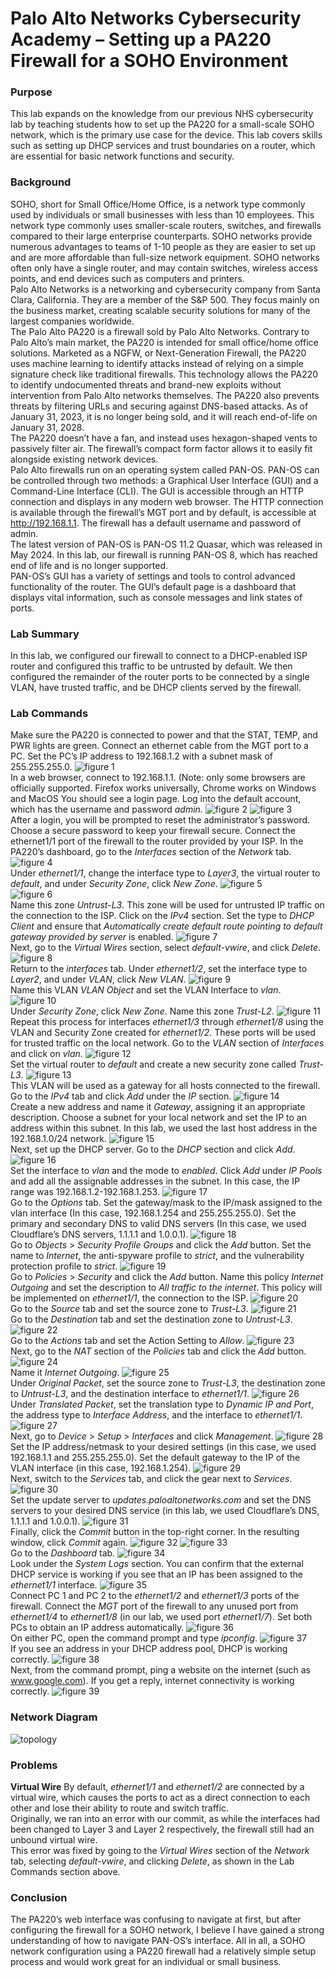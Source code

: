 # Palo Alto Networks Cybersecurity Academy – Setting up a PA220 Firewall for a SOHO Environment
### Purpose
This lab expands on the knowledge from our previous NHS cybersecurity lab by teaching students how to set up the PA220 for a small-scale SOHO network, which is the primary use case for the device. This lab covers skills such as setting up DHCP services and trust boundaries on a router, which are essential for basic network functions and security.
### Background
SOHO, short for Small Office/Home Office, is a network type commonly used by individuals or small businesses with less than 10 employees. This network type commonly uses smaller-scale routers, switches, and firewalls compared to their large enterprise counterparts. SOHO networks provide numerous advantages to teams of 1-10 people as they are easier to set up and are more affordable than full-size network equipment. SOHO networks often only have a single router, and may contain switches, wireless access points, and end devices such as computers and printers. <br>
Palo Alto Networks is a networking and cybersecurity company from Santa Clara, California. They are a member of the S&P 500. They focus mainly on the business market, creating scalable security solutions for many of the largest companies worldwide.<br>
The Palo Alto PA220 is a firewall sold by Palo Alto Networks. Contrary to Palo Alto’s main market, the PA220 is intended for small office/home office solutions. Marketed as a NGFW, or Next-Generation Firewall, the PA220 uses machine learning to identify attacks instead of relying on a simple signature check like traditional firewalls. This technology allows the PA220 to identify undocumented threats and brand-new exploits without intervention from Palo Alto networks themselves. The PA220 also prevents threats by filtering URLs and securing against DNS-based attacks. As of January 31, 2023, it is no longer being sold, and it will reach end-of-life on January 31, 2028. <br>
The PA220 doesn’t have a fan, and instead uses hexagon-shaped vents to passively filter air. The firewall’s compact form factor allows it to easily fit alongside existing network devices.<br>
Palo Alto firewalls run on an operating system called PAN-OS. PAN-OS can be controlled through two methods: a Graphical User Interface (GUI) and a Command-Line Interface (CLI). The GUI is accessible through an HTTP connection and displays in any modern web browser. The HTTP connection is available through the firewall’s MGT port and by default, is accessible at http://192.168.1.1. The firewall has a default username and password of admin.<br>
The latest version of PAN-OS is PAN-OS 11.2 Quasar, which was released in May 2024. In this lab, our firewall is running PAN-OS 8, which has reached end of life and is no longer supported.<br>
PAN-OS’s GUI has a variety of settings and tools to control advanced functionality of the router. The GUI’s default page is a dashboard that displays vital information, such as console messages and link states of ports.
### Lab Summary
In this lab, we configured our firewall to connect to a DHCP-enabled ISP router and configured this traffic to be untrusted by default. We then configured the remainder of the router ports to be connected by a single VLAN, have trusted traffic, and be DHCP clients served by the firewall.
### Lab Commands
Make sure the PA220 is connected to power and that the STAT, TEMP, and PWR lights are green. Connect an ethernet cable from the MGT port to a PC. Set the PC’s IP address to 192.168.1.2 with a subnet mask of 255.255.255.0.
![figure 1](images/figure1.png)<br>
In a web browser, connect to 192.168.1.1. (Note: only some browsers are officially supported. Firefox works universally, Chrome works on Windows and MacOS 
You should see a login page. Log into the default account, which has the username and password *admin*.
![figure 2](images/figure2.png)
![figure 3](images/figure3.png)<br>
After a login, you will be prompted to reset the administrator’s password. Choose a secure password to keep your firewall secure.
Connect the ethernet1/1 port of the firewall to the router provided by your ISP.
In the PA220’s dashboard, go to the *Interfaces* section of the *Network* tab.
![figure 4](images/figure4.png)<br>
Under *ethernet1/1*, change the interface type to *Layer3*, the virtual router to *default*, and under *Security Zone*, click *New Zone*.
![figure 5](images/figure5.png)<br>
![figure 6](images/figure6.png)<br>
Name this zone *Untrust-L3*. This zone will be used for untrusted IP traffic on the connection to the ISP.
Click on the *IPv4* section. Set the type to *DHCP Client* and ensure that *Automatically create default route pointing to default gateway provided by server* is enabled.
![figure 7](images/figure7.png)<br>
Next, go to the *Virtual Wires* section, select *default-vwire*, and click *Delete*.
![figure 8](images/figure8.png)<br>
Return to the *interfaces* tab. Under *ethernet1/2*, set the interface type to *Layer2*, and under *VLAN*, click *New VLAN*.
![figure 9](images/figure9.png)<br>
Name this VLAN *VLAN Object* and set the VLAN Interface to *vlan*.
![figure 10](images/figure10.png)<br>
Under *Security Zone*, click *New Zone*. Name this zone *Trust-L2*.
![figure 11](images/figure11.png)<br>
Repeat this process for interfaces *ethernet1/3* through *ethernet1/8* using the VLAN and Security Zone created for *ethernet1/2*. These ports will be used for trusted traffic on the local network.
Go to the *VLAN* section of *Interfaces* and click on *vlan*.
![figure 12](images/figure12.png)<br>
Set the virtual router to *default* and create a new security zone called *Trust-L3*. 
![figure 13](images/figure13.png)<br>
This VLAN will be used as a gateway for all hosts connected to the firewall. Go to the *IPv4* tab and click *Add* under the *IP* section.
![figure 14](images/figure14.png)<br>
Create a new address and name it *Gateway*, assigning it an appropriate description. Choose a subnet for your local network and set the IP to an address within this subnet. In this lab, we used the last host address in the 192.168.1.0/24 network.
![figure 15](images/figure15.png)<br>
Next, set up the DHCP server. Go to the *DHCP* section and click *Add*.
![figure 16](images/figure16.png)<br>
Set the interface to *vlan* and the mode to *enabled*. Click *Add* under *IP Pools* and add all the assignable addresses in the subnet. In this case, the IP range was 192.168.1.2-192.168.1.253.
![figure 17](images/figure17.png)<br>
Go to the *Options* tab. Set the gateway/mask to the IP/mask assigned to the vlan interface (In this case, 192.168.1.254 and 255.255.255.0). Set the primary and secondary DNS to valid DNS servers (In this case, we used Cloudflare’s DNS servers, 1.1.1.1 and 1.0.0.1).
![figure 18](images/figure18.png)<br>
Go to *Objects* > *Security Profile Groups* and click the *Add* button. Set the name to *Internet*, the anti-spyware profile to *strict*, and the vulnerability protection profile to *strict*.
![figure 19](images/figure19.png)<br>
Go to *Policies* > *Security* and click the *Add* button. Name this policy *Internet Outgoing* and set the description to *All traffic to the internet*. This policy will be implemented on *ethernet1/1*, the connection to the ISP.
![figure 20](images/figure20.png)<br>
Go to the *Source* tab and set the source zone to *Trust-L3*. 
![figure 21](images/figure21.png)<br>
Go to the *Destination* tab and set the destination zone to *Untrust-L3*. 
![figure 22](images/figure22.png)<br>
Go to the *Actions* tab and set the Action Setting to *Allow*.
![figure 23](images/figure23.png)<br>
Next, go to the *NAT* section of the *Policies* tab and click the *Add* button. 
![figure 24](images/figure24.png)<br>
Name it *Internet Outgoing*.
![figure 25](images/figure25.png)<br>
Under *Original Packet*, set the source zone to *Trust-L3*, the destination zone to *Untrust-L3*, and the destination interface to *ethernet1/1*.
![figure 26](images/figure26.png)<br>
Under *Translated Packet*, set the translation type to *Dynamic IP and Port*, the address type to *Interface Address*, and the interface to *ethernet1/1*.
![figure 27](images/figure27.png)<br>
Next, go to *Device* > *Setup* > *Interfaces* and click *Management*. 
![figure 28](images/figure28.png)<br>
Set the IP address/netmask to your desired settings (in this case, we used 192.168.1.1 and 255.255.255.0). Set the default gateway to the IP of the VLAN interface (in this case, 192.168.1.254).
![figure 29](images/figure29.png)<br>
Next, switch to the *Services* tab, and click the gear next to *Services*. 
![figure 30](images/figure30.png)<br>
Set the update server to *updates.paloaltonetworks.com* and set the DNS servers to your desired DNS service (in this lab, we used Cloudflare’s DNS, 1.1.1.1 and 1.0.0.1).
![figure 31](images/figure31.png)<br>
Finally, click the *Commit* button in the top-right corner. In the resulting window, click *Commit* again.
![figure 32](images/figure32.png)
![figure 33](images/figure33.png)<br>
Go to the *Dashboard* tab.
![figure 34](images/figure34.png)<br>
Look under the *System Logs* section. You can confirm that the external DHCP service is working if you see that an IP has been assigned to the *ethernet1/1* interface.
![figure 35](images/figure35.png)<br>
Connect PC 1 and PC 2 to the *ethernet1/2* and *ethernet1/3* ports of the firewall. Connect the *MGT* port of the firewall to any unused port from *ethernet1/4* to *ethernet1/8* (in our lab, we used port *ethernet1/7*). Set both PCs to obtain an IP address automatically. 
![figure 36](images/figure36.png)<br>
On either PC, open the command prompt and type *ipconfig*. 
![figure 37](images/figure37.png)<br>
If you see an address in your DHCP address pool, DHCP is working correctly.
![figure 38](images/figure38.png)<br>
Next, from the command prompt, ping a website on the internet (such as www.google.com). If you get a reply, internet connectivity is working correctly.
![figure 39](images/figure39.png)<br>
### Network Diagram
![topology](images/topology.png)
### Problems
**Virtual Wire**
By default, *ethernet1/1* and *ethernet1/2* are connected by a virtual wire, which causes the ports to act as a direct connection to each other and lose their ability to route and switch traffic.<br>
Originally, we ran into an error with our commit, as while the interfaces had been changed to Layer 3 and Layer 2 respectively, the firewall still had an unbound virtual wire.<br>
This error was fixed by going to the *Virtual Wires* section of the *Network* tab, selecting *default-vwire*, and clicking *Delete*, as shown in the Lab Commands section above.
### Conclusion
The PA220’s web interface was confusing to navigate at first, but after configuring the firewall for a SOHO network, I believe I have gained a strong understanding of how to navigate PAN-OS’s interface. All in all, a SOHO network configuration using a PA220 firewall had a relatively simple setup process and would work great for an individual or small business.